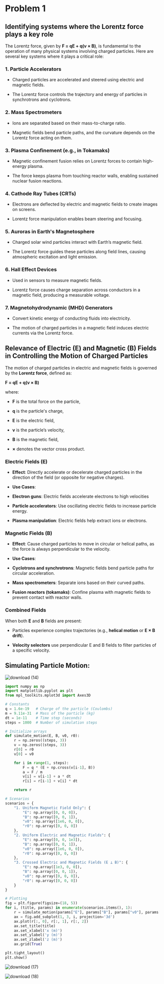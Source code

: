 # Problem 1

## Identifying systems where the Lorentz force plays a key role

The Lorentz force, given by **F = qE + q(v × B)**, is fundamental to the operation of many physical systems involving charged particles. Here are several key systems where it plays a critical role:

### 1. **Particle Accelerators**

- Charged particles are accelerated and steered using electric and magnetic fields.

- The Lorentz force controls the trajectory and energy of particles in synchrotrons and cyclotrons.

### 2. **Mass Spectrometers**

- Ions are separated based on their mass-to-charge ratio.

- Magnetic fields bend particle paths, and the curvature depends on the Lorentz force acting on them.

### 3. **Plasma Confinement (e.g., in Tokamaks)**

- Magnetic confinement fusion relies on Lorentz forces to contain high-energy plasma.

- The force keeps plasma from touching reactor walls, enabling sustained nuclear fusion reactions.

### 4. **Cathode Ray Tubes (CRTs)**

- Electrons are deflected by electric and magnetic fields to create images on screens.

- Lorentz force manipulation enables beam steering and focusing.

### 5. **Auroras in Earth's Magnetosphere**

- Charged solar wind particles interact with Earth’s magnetic field.

- The Lorentz force guides these particles along field lines, causing atmospheric excitation and light emission.

### 6. **Hall Effect Devices**

- Used in sensors to measure magnetic fields.

- Lorentz force causes charge separation across conductors in a magnetic field, producing a measurable voltage.

### 7. **Magnetohydrodynamic (MHD) Generators**

- Convert kinetic energy of conducting fluids into electricity.

- The motion of charged particles in a magnetic field induces electric currents via the Lorentz force.


## Relevance of Electric (**E**) and Magnetic (**B**) Fields in Controlling the Motion of Charged Particles

The motion of charged particles in electric and magnetic fields is governed by the **Lorentz force**, defined as:

**F = qE + q(v × B)**

where:  

- **F** is the total force on the particle,  

- **q** is the particle's charge,  

- **E** is the electric field,  

- **v** is the particle’s velocity, 

- **B** is the magnetic field,  

- **×** denotes the vector cross product.

### Electric Fields (**E**)

- **Effect**: Directly accelerate or decelerate charged particles in the direction of the field (or opposite for negative charges).

- **Use Cases**:

- **Electron guns**: Electric fields accelerate electrons to high velocities

- **Particle accelerators**: Use oscillating electric fields to increase particle energy.

- **Plasma manipulation**: Electric fields help extract ions or electrons.

### Magnetic Fields (**B**)

- **Effect**: Cause charged particles to move in circular or helical paths, as the force is always perpendicular to the velocity.

- **Use Cases**:

- **Cyclotrons and synchrotrons**: Magnetic fields bend particle paths for circular acceleration.

- **Mass spectrometers**: Separate ions based on their curved paths.

- **Fusion reactors (tokamaks)**: Confine plasma with magnetic fields to prevent contact with reactor walls.

### Combined Fields

When both **E** and **B** fields are present:

- Particles experience complex trajectories (e.g., **helical motion** or **E × B drift**).

- **Velocity selectors** use perpendicular E and B fields to filter particles of a specific velocity.

## Simulating Particle Motion:



![download (14)](https://github.com/user-attachments/assets/4fe6d784-dc4a-4b0e-b81e-1efca06e4f8a)



```python
import numpy as np
import matplotlib.pyplot as plt
from mpl_toolkits.mplot3d import Axes3D

# Constants
q = 1.6e-19   # Charge of the particle (Coulombs)
m = 9.11e-31  # Mass of the particle (kg)
dt = 1e-11    # Time step (seconds)
steps = 1000  # Number of simulation steps

# Initialize arrays
def simulate_motion(E, B, v0, r0):
    r = np.zeros((steps, 3))
    v = np.zeros((steps, 3))
    r[0] = r0
    v[0] = v0

    for i in range(1, steps):
        F = q * (E + np.cross(v[i-1], B))
        a = F / m
        v[i] = v[i-1] + a * dt
        r[i] = r[i-1] + v[i] * dt

    return r

# Scenarios
scenarios = {
    "1. Uniform Magnetic Field Only": {
        "E": np.array([0, 0, 0]),
        "B": np.array([0, 0, 1]),
        "v0": np.array([1e6, 0, 0]),
        "r0": np.array([0, 0, 0])
    },
    "2. Uniform Electric and Magnetic Fields": {
        "E": np.array([0, 0, 1e3]),
        "B": np.array([0, 0, 1]),
        "v0": np.array([1e6, 0, 0]),
        "r0": np.array([0, 0, 0])
    },
    "3. Crossed Electric and Magnetic Fields (E ⊥ B)": {
        "E": np.array([1e3, 0, 0]),
        "B": np.array([0, 0, 1]),
        "v0": np.array([0, 0, 0]),
        "r0": np.array([0, 0, 0])
    }
}

# Plotting
fig = plt.figure(figsize=(18, 5))
for i, (title, params) in enumerate(scenarios.items(), 1):
    r = simulate_motion(params["E"], params["B"], params["v0"], params["r0"])
    ax = fig.add_subplot(1, 3, i, projection='3d')
    ax.plot(r[:, 0], r[:, 1], r[:, 2])
    ax.set_title(title)
    ax.set_xlabel('x (m)')
    ax.set_ylabel('y (m)')
    ax.set_zlabel('z (m)')
    ax.grid(True)

plt.tight_layout()
plt.show()
```



![download (17)](https://github.com/user-attachments/assets/afd9983c-5aee-49e8-ad99-e58f02bf5076)




![download (18)](https://github.com/user-attachments/assets/a62af7d8-3c83-472d-a56a-4a2afc7d9b5d)






